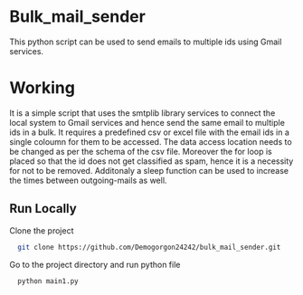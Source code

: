 # Bulk_mail_sender
This python script can be used to send emails to multiple ids using Gmail services.

# Working 
It is a simple script that uses the smtplib library services to connect the local system to Gmail services and hence
send the same email to multiple ids in a bulk. It requires a predefined csv or excel file with the email ids in a single 
coloumn for them to be accessed. 
The data access location needs to be changed as per the schema of the csv file.
Moreover the for loop is placed so that the id does not get classified as spam, hence it is a necessity for not to be removed.
Additonaly a sleep function can be used to increase the times between outgoing-mails as well.

## Run Locally
Clone the project

```bash
  git clone https://github.com/Demogorgon24242/bulk_mail_sender.git
```

Go to the project directory and run python file

```bash
  python main1.py
```

